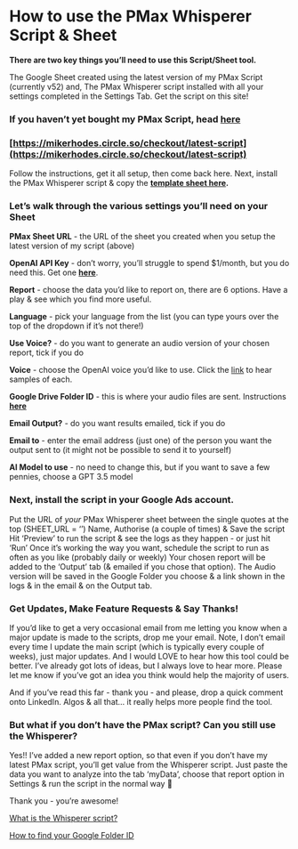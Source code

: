 # How to use the PMax Whisperer Script & Sheet

**There are two key things you’ll need to use this Script/Sheet tool.**

The Google Sheet created using the latest version of my PMax Script (currently v52) and,
The PMax Whisperer script installed with all your settings completed in the Settings Tab.
Get the script on this site!

### **If you haven’t yet bought my PMax Script, head [here](https://www.notion.so/Updates-and-Latest-Versions-4fd1ed42c4084bbdb3776c4f35fa733c?pvs=21)**

### [**https://mikerhodes.circle.so/checkout/latest-script](https://mikerhodes.circle.so/checkout/latest-script)**

Follow the instructions, get it all setup, then come back here.
Next, install the PMax Whisperer script & copy the **[template sheet here](https://docs.google.com/spreadsheets/d/1C7h9jVfUW83a1rIte0jR9R7vUkfmAPmeh-XZGZC_EpM/copy).**

### **Let’s walk through the various settings you’ll need on your Sheet**

**PMax Sheet URL** - the URL of the sheet you created when you setup the latest version of my script (above)

**OpenAI API Key** - don’t worry, you’ll struggle to spend $1/month, but you do need this. Get one [**here**](https://platform.openai.com/api-keys).

**Report**  - choose the data you’d like to report on, there are 6 options. Have a play & see which you find more useful.

**Language** - pick your language from the list (you can type yours over the top of the dropdown if it’s not there!)

**Use Voice?** - do you want to generate an audio version of your chosen report, tick if you do

**Voice** - choose the OpenAI voice you’d like to use. Click the [link](https://platform.openai.com/docs/guides/text-to-speech) to hear samples of each.

**Google Drive Folder ID** - this is where your audio files are sent. Instructions **[here](https://www.notion.so/How-to-find-your-Google-Folder-ID-5d18d0574e244c73aa866c48bae5accd?pvs=21)**

**Email Output?** - do you want results emailed, tick if you do

**Email to** - enter the email address (just one) of the person you want the output sent to (it might not be possible to send it to yourself)

**AI Model to use** - no need to change this, but if you want to save a few pennies, choose a GPT 3.5 model


### Next, install the script in your Google Ads account.

Put the URL of *your* PMax Whisperer sheet between the single quotes at the top (SHEET_URL = ‘’)
Name, Authorise (a couple of times) & Save the script
Hit ‘Preview’ to run the script & see the logs as they happen - or just hit ‘Run’
Once it’s working the way you want, schedule the script to run as often as you like (probably daily or weekly)
Your chosen report will be added to the ‘Output’ tab (& emailed if you chose that option).
The Audio version will be saved in the Google Folder you choose & a link shown in the logs & in the email & on the Output tab.

### **Get Updates, Make Feature Requests & Say Thanks!**

If you’d like to get a very occasional email from me letting you know when a major update is made to the scripts, drop me your email.
Note, I don’t email every time I update the main script (which is typically every couple of weeks), just major updates.
And I would LOVE to hear how this tool could be better. I’ve already got lots of ideas, but I always love to hear more.
Please let me know if you’ve got an idea you think would help the majority of users.

And if you’ve read this far - thank you - and please, drop a quick comment onto LinkedIn. Algos & all that… it really helps more people find the tool.

### But what if you don’t have the PMax script? Can you still use the Whisperer?

Yes!! I’ve added a new report option, so that even if you don’t have my latest PMax script, you’ll get value from the Whisperer script.
Just paste the data you want to analyze into the tab ‘myData’, choose that report option in Settings & run the script in the normal way 🙂


Thank you - you’re awesome!


[What is the Whisperer script?](https://www.notion.so/What-is-the-Whisperer-script-53b7e9d3b58340ffa92e31b3586b0506?pvs=21)

[How to find your Google Folder ID](https://www.notion.so/How-to-find-your-Google-Folder-ID-5d18d0574e244c73aa866c48bae5accd?pvs=21)
